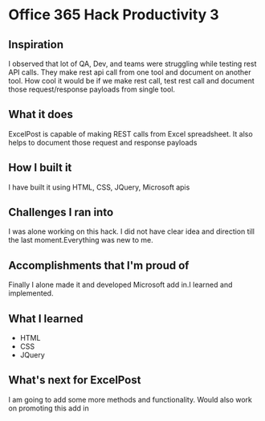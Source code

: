 # Office 365 Hack Productivity 3
## Inspiration
I observed that lot of QA, Dev, and teams were struggling while testing rest API calls. They make rest api call from one tool and document on another tool. How cool it would be if we make rest call, test rest call and document those request/response payloads from single tool.  

## What it does
ExcelPost is capable of making REST calls from Excel spreadsheet. It also helps to document those request and response payloads

## How I built it
I have built it using HTML, CSS, JQuery, Microsoft apis

## Challenges I ran into
I was alone working on this hack. I did not have clear idea and direction till the last moment.Everything was new to me. 

## Accomplishments that I'm proud of
Finally I alone made it and developed Microsoft add in.I learned and implemented.

## What I learned
* HTML
* CSS
* JQuery

## What's next for ExcelPost
I am going to add some more methods and functionality. Would also work on promoting this add in
